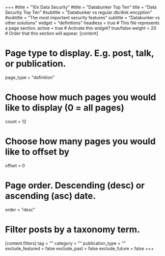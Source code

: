 +++
#title = "10x Data Security"
#title = "Databunker Top Ten"
title = "Data Security Top Ten"
#subtitle = "Databunker vs regular db/disk encyption"
#subtitle = "The most important security features"
subtitle = "Databunker vs other solutions"
widget = "definitions"
headless = true  # This file represents a page section.
active = true  # Activate this widget? true/false
weight = 20  # Order that this section will appear.
[content]
  # Page type to display. E.g. post, talk, or publication.
  page_type = "definition"

  # Choose how much pages you would like to display (0 = all pages)
  count = 12

  # Choose how many pages you would like to offset by
  offset = 0

  # Page order. Descending (desc) or ascending (asc) date.
  order = "desc"

  # Filter posts by a taxonomy term.
  [content.filters]
    tag = ""
    category = ""
    publication_type = ""
    exclude_featured = false
    exclude_past = false
    exclude_future = false
+++
